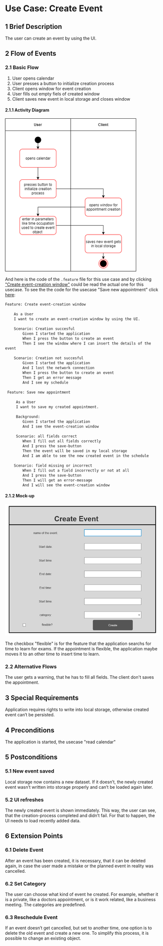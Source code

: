 # Use Case: Create Event
## 1 Brief Description

The user can create an event by using the UI.

## 2 Flow of Events

### 2.1 Basic Flow

  1. User opens calendar
  2. User presses a button to initialize creation process
  3. Client opens window for event creation
  4. User fills out empty fiels of created window
  5. Client saves new event in local storage and closes window

#### 2.1.1 Activity Diagram

![OUCD] 

And here is the code of the  `.feature` file for this use case  and by clicking ["Create event-creation window"](https://github.com/PatrickFreyy/PlanIt/blob/main/src/test/java/de/dhbw/planit/usecase2.feature) could be read the actual one for this usecase. To see the the code for the usecase "Save new appointment" click [here](https://github.com/PatrickFreyy/PlanIt/blob/main/src/test/java/de/dhbw/planit/usecase3.feature): 

```feature 
Feature: Create event-creation window

    As a User 
    I want to create an event-creation window by using the UI.

    Scenario: Creation succesful
        Given I started the application
        When I press the button to create an event
        Then I see the window where I can insert the details of the event
    
    Scenario: Creation not succesful
        Given I started the application
        And I lost the network connection
        When I press the button to create an event
        Then I get an error message 
        And I see my schedule

 Feature: Save new appointment
 
     As a User
     I want to save my created appointment.

     Background: 
        Given I started the application
        And I see the event-creation window

     Scenario: all fields correct
        When I fill out all fields correctly
        And I press the save-button
        Then the event will be saved in my local storage
        And I am able to see the new created event in the schedule

    Scenario: field missing or incorrect
        When I fill out a field incorrectly or not at all
        And I press the save-button 
        Then I will get an error-message
        And I will see the event-creation window        
```
<!-- ![OUCB] -->

#### 2.1.2 Mock-up 

![OUCA]

The checkbox "flexible" is for the feature that the application searchs for time to learn for exams. If the appointment is flexible, the application maybe moves it to an other time to insert time to learn.
### 2.2 Alternative Flows
  
The user gets a warning, that he has to fill all fields. The client don't saves the appointment.

## 3 Special Requirements

Application requires rights to write into local storage, otherwise created event can’t be persisted. 

## 4 Preconditions

The application is started, the usecase "read calendar" 

## 5 Postconditions

### 5.1 New event saved

Local storage now contains a new dataset. If it doesn’t, the newly created event wasn’t written into storage properly and can’t be loaded again later.

### 5.2 UI refreshes

The newly created event is shown immediately. This way, the user can see, that the creation-process completed and didn’t fail. For that to happen, the UI needs to load recently added data.

## 6 Extension Points

### 6.1 Delete Event

After an event has been created, it is necessary, that it can be deleted again, in case the user made a mistake or the planned event in reality was cancelled.

### 6.2 Set Category

The user can choose what kind of event he created. For example, whether it is a private, like a doctors appointment, or is it work related, like a business meeting. The categories are predefined.


### 6.3 Reschedule Event

If an event doesn’t get cancelled, but set to another time, one option is to delete the old event and create a new one. To simplify this process, it is possible to change an existing object.

<!-- Picture-Link definitions: -->
[OUCD]: https://github.com/PatrickFreyy/PlanIt/blob/main/docs/Usecases/usecase2.drawio.png 
[OUCA]: https://github.com/PatrickFreyy/PlanIt/blob/main/docs/Usecases/create.png
[OUCB]: https://github.com/PatrickFreyy/PlanIt/blob/main/docs/Features/feature2.png
